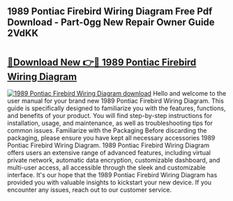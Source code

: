 ## 1989 Pontiac Firebird Wiring Diagram Free Pdf Download - Part-0gg New Repair Owner Guide 2VdKK

# <h2><a href="http://dfq89vu.blite.top/?on=1989+Pontiac+Firebird+Wiring+Diagram">🔗Download New 👉🔴 1989 Pontiac Firebird Wiring Diagram</a></h2>

[![1989 Pontiac Firebird Wiring Diagram download](https://i.imgur.com/lujVjoI.png)](http://dfq89vu.blite.top/?on=1989+Pontiac+Firebird+Wiring+Diagram)
Hello and welcome to the user manual for your brand new 1989 Pontiac Firebird Wiring Diagram. This guide is specifically designed to familiarize you with the features, functions, and benefits of your product. You will find step-by-step instructions for installation, usage, and maintenance, as well as troubleshooting tips for common issues. Familiarize with the Packaging Before discarding the packaging, please ensure you have kept all necessary accessories 1989 Pontiac Firebird Wiring Diagram. 1989 Pontiac Firebird Wiring Diagram offers users an extensive range of advanced features, including virtual private network, automatic data encryption, customizable dashboard, and multi-user access, all accessible through the sleek and customizable interface. It's our hope that the 1989 Pontiac Firebird Wiring Diagram has provided you with valuable insights to kickstart your new device. If you encounter any issues, reach out to our customer service.
